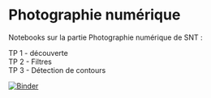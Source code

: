 # Photographie numérique

Notebooks sur la partie Photographie numérique de SNT :

TP 1 - découverte  
TP 2 - Filtres  
TP 3 - Détection de contours  

[![Binder](https://mybinder.org/badge_logo.svg)](https://mybinder.org/v2/gh/CDERYCKE/SNT-Photo/master)
